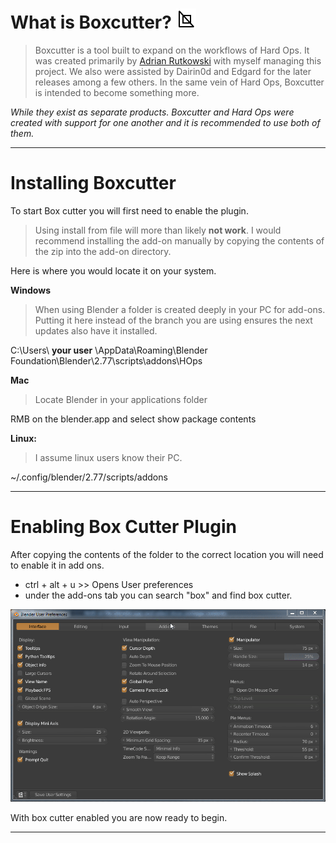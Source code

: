 # What is Boxcutter? ![image](img\icons\BoxCutter.png)

> Boxcutter is a tool built to expand on the workflows of Hard Ops. It was created
primarily by [Adrian Rutkowski](https://www.artstation.com/artist/adrianrutkowski)
with myself managing this project. We also were assisted by Dairin0d and Edgard
for the later releases among a few others. In the same vein of Hard Ops, Boxcutter
is intended to become something more.

*While they exist as separate products. Boxcutter and Hard Ops were created with
support for one another and it is recommended to use both of them.*

___

# Installing Boxcutter

To start Box cutter you will first need to enable the plugin.

> Using install from file will more than likely **not work**. I would recommend
installing the add-on manually by copying the contents of the zip into the add-on
directory.

Here is where you would locate it on your system.

**Windows**
>When using Blender a folder is created deeply in your PC for add-ons. Putting it
here instead of the branch you are using ensures the next updates also have it
installed.

C:\Users\ **your user** \AppData\Roaming\Blender Foundation\Blender\2.77\scripts\addons\HOps

**Mac**
>Locate Blender in your applications folder

RMB on the blender.app and select show package contents

**Linux:**
>I assume linux users know their PC.

~/.config/blender/2.77/scripts/addons

___

# Enabling Box Cutter Plugin

After copying the contents of the folder to the correct location you will need
to enable it in add ons.

- ctrl + alt + u >> Opens User preferences
- under the add-ons tab you can search "box" and find box cutter.

![](img\boxcutter_img\bc_1.gif)

With box cutter enabled you are now ready to begin.

___
